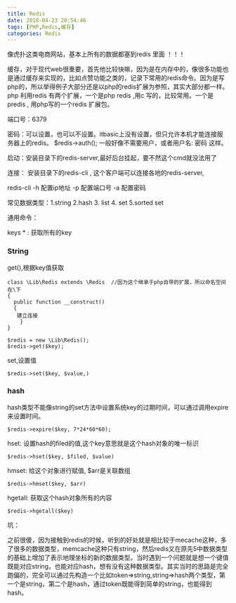 ```yaml
---
title: Redis
date: 2018-04-23 20:54:46
tags: [PHP,Redis,缓存]
categories: Redis
---
```


像虎扑这类电商网站，基本上所有的数据都塞到redis 里面 ！！！

缓存，对于现代web很重要，首先他比较快嘛，因为是在内存中的，像很多功能也是通过缓存来实现的，比如点赞功能之类的，记录下常用的redis命令。因为是写php的，所以举得例子大部分还是以php的redis扩展为参照，其实大部分都一样。php 利用redis 有两个扩展，一个是php redis ,用c 写的，比较常用。一个是 predis , 用php写的一个redis 扩展包。

<!--more-->

端口号：6379

密码：可以设置，也可以不设置。itbasic上没有设置，但只允许本机才能连接服务器上的redis。 $redis->auth(); 一般好像不需要用户，或者用户名: 密码 这样。

启动：安装目录下的redis-server,最好后台挂起，要不然这个cmd就没法用了

连接： 安装目录下的redis-cli , 这个客户端可以连接各地的redis-server, 

redis-cli  -h  配置ip地址 -p 配置端口号  -a 配置密码

常见数据类型：1.string 2.hash 3. list 4. set 5.sorted set

通用命令：

keys * : 获取所有的key



### String

get(),根据key值获取

```
class \Lib\Redis extends \Redis  //因为这个继承于php自带的扩展，所以命名空间在\下
{
  public function __construct()
  {
   建立连接
	}
}

$redis = new \Lib\Redis();
$redis->get($key);
```

set,设置值

```
$redis->set($key, $value,)
```





### hash

hash类型不能像string的set方法中设置系统key的过期时间，可以通过调用expire来设置时间。

```
$redis->expire($key, 7*24*60*60);
```

hset: 设置hash的filed的值,这个key意思就是这个hash对象的唯一标识

```
$redis->hset($key, $filed, $value)
```

hmset: 给这个对象进行赋值, $arr是关联数组

```
$redis->hmset($key, $arr)
```

hgetall: 获取这个hash对象所有的内容

```
$redis->hgetall($key)
```



坑：

之前很傻，因为接触到redis的时候，听到的好处就是相比较于mecache这种，多了很多的数据类型，memcache这种只有string，然后redis又在原先5中数据类型的基础上增加了表示地理坐标的新的数据类型。当时遇到一个问题就是想一个键值既能对应string，也能对应hash，想有没有这种数据类型。其实当时的思路是完全跑偏的，完全可以通过先构造一个比如token=>string,string=>hash两个类型，第一个是string，第二个是hash，通过token既能得到简单的string，也能得到hash。